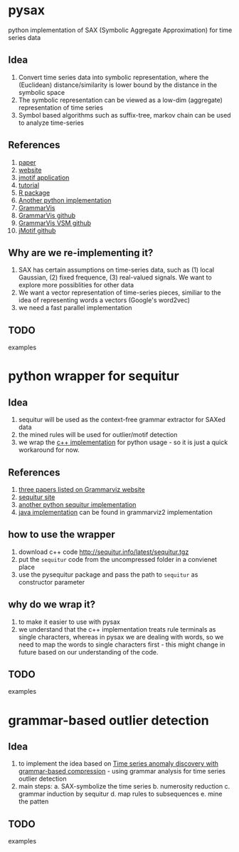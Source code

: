 # pysax
python implementation of SAX (Symbolic Aggregate Approximation) for time series data

## Idea
1. Convert time series data into symbolic representation, where the (Euclidean) distance/similarity is lower bound by the distance in the symbolic space
2. The symbolic representation can be viewed as a low-dim (aggregate) representation of time series
3. Symbol based algorithms such as suffix-tree, markov chain can be used to analyze time-series

## References
1. [paper](https://www.google.com.sg/url?sa=t&rct=j&q=&esrc=s&source=web&cd=1&cad=rja&uact=8&ved=0CB8QFjAA&url=http%3A%2F%2Fcs.gmu.edu%2F~jessica%2FSAX_DAMI_preprint.pdf&ei=q8AnVezIAc-SuAT14oGwDg&usg=AFQjCNFNhv_-lKglzZvDsuOBirND2ZINeQ&bvm=bv.90491159,d.c2E)
2. [website](http://www.cs.ucr.edu/~eamonn/SAX.htm)
3. [jmotif application](https://code.google.com/p/jmotif/wiki/SAX)
4. [tutorial](http://cs.gmu.edu/~jessica/sax.htm)
5. [R package](http://rug.mnhn.fr/seewave/HTML/MAN/SAX.html)
6. [Another python implementation](https://github.com/nphoff/saxpy)
7. [GrammarVis](http://grammarviz2.github.io/grammarviz2_site/)
8. [GrammarVis github](https://github.com/GrammarViz2/grammarviz2_src)
9. [GrammarVis VSM github](https://github.com/jMotif/sax-vsm_classic)
10. [jMotif github](https://github.com/jMotif/SAX)

## Why are we re-implementing it?
1. SAX has certain assumptions on time-series data, such as (1) local Gaussian, (2) fixed frequence, (3) real-valued signals. We want to explore more possiblities for other data
2. We want a vector representation of time-series pieces, similiar to the idea of representing words a vectors (Google's word2vec)
3. we need a fast parallel implementation

## TODO
examples 

# python wrapper for sequitur

## Idea
1. sequitur will be used as the context-free grammar extractor for SAXed data
2. the mined rules will be used for outlier/motif detection 
3. we wrap the [c++ implementation](http://sequitur.info/latest/sequitur.tgz) for python usage - so it is just a quick workaround for now.

## References
1. [three papers listed on Grammarviz website](http://grammarviz2.github.io/grammarviz2_site/)
2. [sequitur site](http://www.sequitur.info/)
3. [another python sequitur implementation](http://www.hcs.harvard.edu/saagar/parallel-sequitur/web/program.php)
4. [java implementation](https://github.com/GrammarViz2/grammarviz2_src) can be found in grammarviz2 implementation

## how to use the wrapper
1. download c++ code http://sequitur.info/latest/sequitur.tgz
2. put the `sequitur` code from the uncompressed folder in a convienet place
3. use the pysequitur package and pass the path to `sequitur` as constructor parameter

## why do we wrap it?
1. to make it easier to use with pysax
2. we understand that the c++ implementation treats rule terminals as single characters, whereas in pysax we are dealing with words, so we need to map the words to single characters first - this might change in future based on our understanding of the code.

## TODO
examples

# grammar-based outlier detection

## Idea
1. to implement the idea based on [Time series anomaly discovery with grammar-based compression](file:///home/chenlin/Downloads/14-05.pdf) - using grammar analysis for time series outlier detection
2. main steps:
	a. SAX-symbolize the time series
	b. numerosity reduction
	c. grammar induction by sequitur
	d. map rules to subsequences
	e. mine the patten

## TODO
examples
